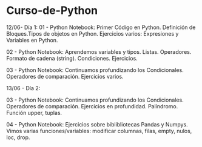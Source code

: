 # Curso-de-Python


12/06- Día 1:
01 - Python Notebook: Primer Código en Python. Definición de Bloques.Tipos de objetos en Python. Ejercicios varios: Expresiones y Variables en Python.


02 - Python Notebook: Aprendemos variables y tipos. Listas. Operadores. Formato de cadena (string). Condiciones. Ejercicios.


03 - Python Notebook: Continuamos profundizando los Condicionales. Operadores de comparación. Ejercicios varios.


13/06 - Día 2:


03 - Python Notebook: Continuamos profundizando los Condicionales. Operadores de comparación. Ejercicios en profundidad. Palíndromo. Función upper, tuplas.


04 - Python Notebook: Ejercicios sobre biblibliotecas Pandas y Numpys. Vimos varias funciones/variables: modificar columnas, filas, empty, nulos, loc, drop.
